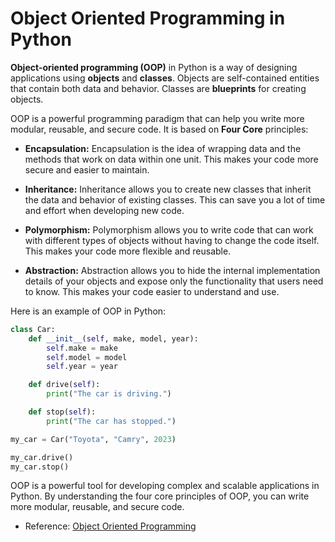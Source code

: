 # Object Oriented Programming in Python

**Object-oriented programming (OOP)** in Python is a way of designing applications using **objects** and **classes**. Objects are self-contained entities that contain both data and behavior. Classes are **blueprints** for creating objects.

OOP is a powerful programming paradigm that can help you write more modular, reusable, and secure code. It is based on **Four Core** principles:

- **Encapsulation:** Encapsulation is the idea of wrapping data and the methods that work on data within one unit. This makes your code more secure and easier to maintain.

- **Inheritance:** Inheritance allows you to create new classes that inherit the data and behavior of existing classes. This can save you a lot of time and effort when developing new code.

- **Polymorphism:** Polymorphism allows you to write code that can work with different types of objects without having to change the code itself. This makes your code more flexible and reusable.

- **Abstraction:** Abstraction allows you to hide the internal implementation details of your objects and expose only the functionality that users need to know. This makes your code easier to understand and use.

Here is an example of OOP in Python:

```python
class Car:
    def __init__(self, make, model, year):
        self.make = make
        self.model = model
        self.year = year

    def drive(self):
        print("The car is driving.")

    def stop(self):
        print("The car has stopped.")

my_car = Car("Toyota", "Camry", 2023)

my_car.drive()
my_car.stop()

```

OOP is a powerful tool for developing complex and scalable applications in Python. By understanding the four core principles of OOP, you can write more modular, reusable, and secure code.

- Reference: [Object Oriented Programming](https://www.freecodecamp.org/news/object-oriented-programming-in-python/)
